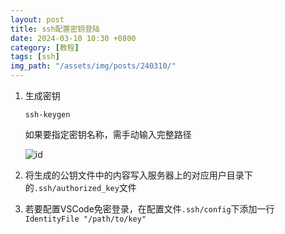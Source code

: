 ```yaml
---
layout: post
title: ssh配置密钥登陆
date: 2024-03-10 10:30 +0800
category: [教程]
tags: [ssh]
img_path: "/assets/img/posts/240310/"
---
```


1. 生成密钥

    ```console
    ssh-keygen
    ```

    如果要指定密钥名称，需手动输入完整路径

    ![id](image.png)

2. 将生成的公钥文件中的内容写入服务器上的对应用户目录下的`.ssh/authorized_key`文件

3. 若要配置VSCode免密登录，在配置文件`.ssh/config`下添加一行`IdentityFile "/path/to/key"`

